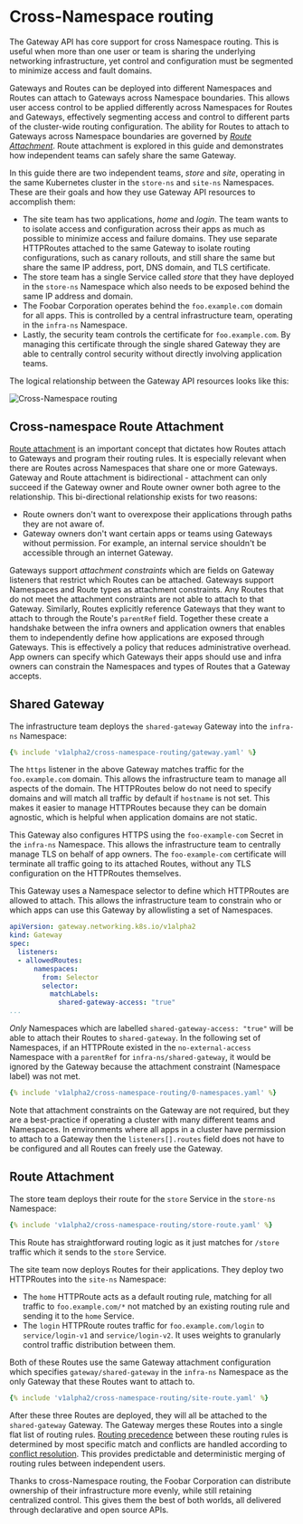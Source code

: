 # Cross-Namespace routing

The Gateway API has core support for cross Namespace routing. This is useful
when more than one user or team is sharing the underlying networking
infrastructure, yet control and configuration must be segmented to minimize
access and fault domains.

Gateways and Routes can be deployed into different Namespaces and Routes  can
attach to Gateways across Namespace boundaries. This allows user access 
control to be applied differently across Namespaces for Routes and Gateways, 
effectively segmenting access and control to different parts of the
cluster-wide  routing configuration. The ability for Routes to attach to
Gateways across Namespace boundaries are governed by [_Route Attachment_](cross-namespace-route-attachment). Route attachment is explored
in this guide and demonstrates how independent teams can safely share the same
Gateway.

In this guide there are two independent teams, _store_ and _site_, operating
in the same Kubernetes cluster in the `store-ns` and `site-ns` Namespaces. These
are their goals and how they use Gateway API resources to accomplish them:

- The site team has two applications, _home_ and _login_. The team wants to to
isolate access and  configuration across their apps as much as possible to
minimize access and failure domains. They use separate HTTPRoutes attached to
the same Gateway to isolate routing configurations, such as canary rollouts,
and still share the same but share the same IP address, port, DNS domain, and
TLS certificate.
- The store team has a single Service called _store_ that they have deployed
in the `store-ns` Namespace which also needs to be exposed behind the same IP
address and domain.
- The Foobar Corporation operates behind the `foo.example.com` domain for all
apps. This is controlled by a central infrastructure team, operating in the
`infra-ns` Namespace.
- Lastly, the security team controls the certificate for `foo.example.com`.
By managing this certificate through the single shared Gateway they are able
to centrally control security without directly involving application teams.

The logical relationship between the Gateway API resources looks like this:

![Cross-Namespace routing](../images/cross-namespace-routing.svg)

## Cross-namespace Route Attachment

[Route attachment][attachment] is an important concept that dictates how Routes
attach to Gateways and program their routing rules. It is especially relevant
when there are Routes across Namespaces that share one or more Gateways.
Gateway and Route attachment is bidirectional - attachment can only succeed if
the Gateway owner and Route owner owner both agree to the relationship. This
bi-directional relationship exists for two reasons:

- Route owners don't want to overexpose their applications through paths they 
are not aware of.
- Gateway owners don't want certain apps or teams using Gateways without 
permission. For example, an internal service shouldn't be accessible 
through an internet Gateway.

Gateways support _attachment constraints_ which are fields on Gateway
listeners that restrict which Routes can be attached. Gateways support
Namespaces and Route types as attachment constraints. Any Routes that do not
meet the attachment constraints are not able to attach to that Gateway. 
Similarly, Routes explicitly reference Gateways that they want to attach to
through the Route's `parentRef` field. Together these create a handshake
between the infra owners and application owners that enables them to
independently define how applications are exposed through Gateways. This is
effectively a policy that reduces administrative overhead. App owners can
specify which Gateways their apps should use and infra owners can constrain
the Namespaces and types of Routes that a Gateway accepts.


## Shared Gateway

The infrastructure team deploys the `shared-gateway` Gateway into the `infra-ns`
Namespace:

```yaml
{% include 'v1alpha2/cross-namespace-routing/gateway.yaml' %}
```

The `https` listener in the above Gateway matches traffic for the
`foo.example.com` domain. This allows the infrastructure team to manage all 
aspects of the domain. The HTTPRoutes below do not need to specify domains
and will match all traffic by default if `hostname` is not set. This makes
it easier to manage HTTPRoutes because they can be domain agnostic, which is
helpful when application domains are not static.

This Gateway also configures HTTPS using the `foo-example-com` Secret
in the `infra-ns` Namespace. This allows the infrastructure team to centrally
manage TLS on behalf of app owners. The `foo-example-com` certificate will
terminate all traffic going to its attached Routes, without any TLS 
configuration on the HTTPRoutes themselves.

This Gateway uses a Namespace selector to define which HTTPRoutes are allowed 
to attach. This allows the infrastructure team to constrain who
or which apps can use this Gateway by allowlisting a set of Namespaces.


```yaml
apiVersion: gateway.networking.k8s.io/v1alpha2
kind: Gateway
spec:
  listeners:
  - allowedRoutes:
      namespaces:
        from: Selector
        selector:
          matchLabels:
            shared-gateway-access: "true"
...
```

_Only_ Namespaces which are labelled `shared-gateway-access: "true"` will be
able to attach their Routes to `shared-gateway`. In the following set of
Namespaces, if an HTTPRoute existed in the `no-external-access` Namespace with
a `parentRef`  for `infra-ns/shared-gateway`, it would be ignored by the
Gateway because the  attachment constraint (Namespace label) was not met.

```yaml
{% include 'v1alpha2/cross-namespace-routing/0-namespaces.yaml' %}
```

Note that attachment constraints on the Gateway are not required, but they are
a best-practice if operating a cluster with many different teams and
Namespaces. In environments where all apps in a cluster have permission to
attach to a Gateway then the `listeners[].routes` field does not have to be
configured and all Routes can freely use the Gateway.


## Route Attachment 

The store team deploys their route for the `store` Service in the `store-ns`
Namespace:

```yaml
{% include 'v1alpha2/cross-namespace-routing/store-route.yaml' %}
```

This Route has straightforward routing logic as it just matches for
`/store` traffic which it sends to the `store` Service.

The site team now deploys Routes for their applications. They deploy two
HTTPRoutes into the `site-ns` Namespace:

- The `home` HTTPRoute acts as a default routing rule, matching for all traffic
to `foo.example.com/*` not matched by an existing routing rule and sending it to
the `home` Service.
- The `login` HTTPRoute  routes traffic for `foo.example.com/login` to
`service/login-v1` and `service/login-v2`. It uses weights to granularly
control traffic distribution between them.

Both of these Routes use the same Gateway attachment configuration which
specifies `gateway/shared-gateway` in the `infra-ns` Namespace as the only
Gateway that these Routes want to attach to.

```yaml
{% include 'v1alpha2/cross-namespace-routing/site-route.yaml' %}
```

After these three Routes are deployed, they will all be attached to the
`shared-gateway` Gateway. The Gateway merges these Routes into a single flat
list of routing rules. [Routing precedence](/references/spec/#gateway.networking.k8s.io/v1alpha2.HTTPRouteRule)
between these routing rules is determined by most specific match and
conflicts are handled according to [conflict
resolution](/concepts/guidelines#conflicts). This provides predictable and
deterministic merging of routing rules between independent users.

Thanks to cross-Namespace routing, the Foobar Corporation can distribute
ownership of their infrastructure more evenly, while still retaining centralized
control. This gives them the best of both worlds, all delivered through
declarative and open source APIs.

[attachment]:/concepts/api-overview/#attaching-routes-to-gateways
